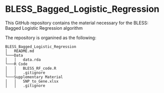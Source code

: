 # BLESS_Bagged_Logistic_Regression

This GitHub repository contains the material necessary for the BLESS: Bagged Logistic Regression algorithm

The repository is organined as the following:
```
BLESS_Bagged_Logistic_Regression  
│   README.md  
└───Data  
│   │   data.rda  
└───R Code  
│   │   BLESS_RF_code.R  
│   │   .gitignore  
└───Supplementary Material  
│   │   SNP_to_Gene.xlsx  
│   │   .gitignore  
```


